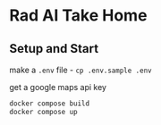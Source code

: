 
# Rad AI Take Home


## Setup and Start

make a `.env` file - `cp .env.sample .env`

get a google maps api key

```sh
docker compose build
docker compose up
```